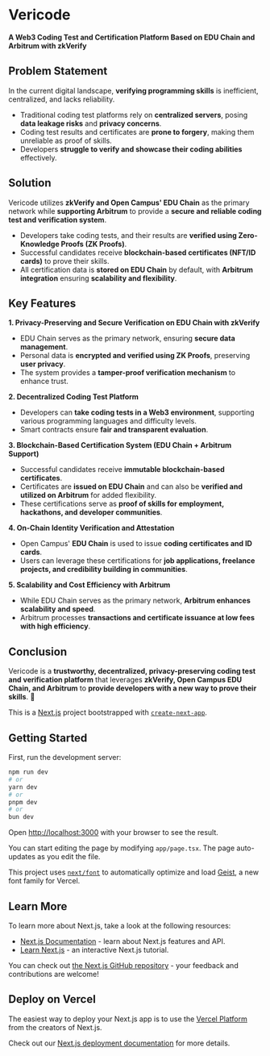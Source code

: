 # Vericode

**A Web3 Coding Test and Certification Platform Based on EDU Chain and Arbitrum with zkVerify**

## Problem Statement

In the current digital landscape, **verifying programming skills** is inefficient, centralized, and lacks reliability.

- Traditional coding test platforms rely on **centralized servers**, posing **data leakage risks** and **privacy concerns**.
- Coding test results and certificates are **prone to forgery**, making them unreliable as proof of skills.
- Developers **struggle to verify and showcase their coding abilities** effectively.

## Solution

Vericode utilizes **zkVerify and Open Campus' EDU Chain** as the primary network while **supporting Arbitrum** to provide a **secure and reliable coding test and verification system**.

- Developers take coding tests, and their results are **verified using Zero-Knowledge Proofs (ZK Proofs)**.
- Successful candidates receive **blockchain-based certificates (NFT/ID cards)** to prove their skills.
- All certification data is **stored on EDU Chain** by default, with **Arbitrum integration** ensuring **scalability and flexibility**.

## Key Features

**1. Privacy-Preserving and Secure Verification on EDU Chain with zkVerify**

- EDU Chain serves as the primary network, ensuring **secure data management**.
- Personal data is **encrypted and verified using ZK Proofs**, preserving **user privacy**.
- The system provides a **tamper-proof verification mechanism** to enhance trust.

**2. Decentralized Coding Test Platform**

- Developers can **take coding tests in a Web3 environment**, supporting various programming languages and difficulty levels.
- Smart contracts ensure **fair and transparent evaluation**.

**3. Blockchain-Based Certification System (EDU Chain + Arbitrum Support)**

- Successful candidates receive **immutable blockchain-based certificates**.
- Certificates are **issued on EDU Chain** and can also be **verified and utilized on Arbitrum** for added flexibility.
- These certifications serve as **proof of skills for employment, hackathons, and developer communities**.

**4. On-Chain Identity Verification and Attestation**

- Open Campus' **EDU Chain** is used to issue **coding certificates and ID cards**.
- Users can leverage these certifications for **job applications, freelance projects, and credibility building in communities**.

**5. Scalability and Cost Efficiency with Arbitrum**

- While EDU Chain serves as the primary network, **Arbitrum enhances scalability and speed**.
- Arbitrum processes **transactions and certificate issuance at low fees with high efficiency**.

## Conclusion

Vericode is a **trustworthy, decentralized, privacy-preserving coding test and verification platform** that leverages **zkVerify, Open Campus EDU Chain, and Arbitrum** to **provide developers with a new way to prove their skills**. 🚀





This is a [Next.js](https://nextjs.org) project bootstrapped with [`create-next-app`](https://nextjs.org/docs/app/api-reference/cli/create-next-app).

## Getting Started

First, run the development server:

```bash
npm run dev
# or
yarn dev
# or
pnpm dev
# or
bun dev
```

Open [http://localhost:3000](http://localhost:3000) with your browser to see the result.

You can start editing the page by modifying `app/page.tsx`. The page auto-updates as you edit the file.

This project uses [`next/font`](https://nextjs.org/docs/app/building-your-application/optimizing/fonts) to automatically optimize and load [Geist](https://vercel.com/font), a new font family for Vercel.

## Learn More

To learn more about Next.js, take a look at the following resources:

- [Next.js Documentation](https://nextjs.org/docs) - learn about Next.js features and API.
- [Learn Next.js](https://nextjs.org/learn) - an interactive Next.js tutorial.

You can check out [the Next.js GitHub repository](https://github.com/vercel/next.js) - your feedback and contributions are welcome!

## Deploy on Vercel

The easiest way to deploy your Next.js app is to use the [Vercel Platform](https://vercel.com/new?utm_medium=default-template&filter=next.js&utm_source=create-next-app&utm_campaign=create-next-app-readme) from the creators of Next.js.

Check out our [Next.js deployment documentation](https://nextjs.org/docs/app/building-your-application/deploying) for more details.

